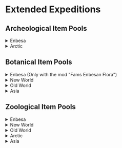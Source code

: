 # Extended Expeditions

## Archeological Item Pools

<details>
  <summary>Enbesa</summary>

- <img src="./doc/archeological/icon_journal_archeological.png" width="20" /> "Archeological Research Report from Enbesa: Uncommon Artefacts"

  - <img src="./doc/archeological/icon_ring.png" width="20" /> Bovine Ivory Ring
  - <img src="./doc/archeological/icon_necklace.png" width="20" /> Arabesque Trinkets
  - <img src="./doc/archeological/icon_mask.png" width="20" /> Painted Mask
  - <img src="./doc/archeological/icon_figure.png" width="20" /> Animal Figure
  - <img src="./doc/archeological/icon_book.png" width="20" /> Glory of Kings

- <img src="./doc/archeological/icon_mercier_manifesto_archeological.png" width="20" /> "Archeological Research Report from Enbesa: Rare Artefacts"

  - <img src="./doc/archeological/icon_lion.png" width="20" /> Lion of Selamawi
  - <img src="./doc/archeological/icon_phemba.png" width="20" /> Mother and Child Figure
  - <img src="./doc/archeological/icon_terracota.png" width="20" /> Striking Terracotta Figure
  - <img src="./doc/archeological/icon_obelix.png" width="20" /> Arksum Obelisk
  - <img src="./doc/archeological/icon_souvenir.png" width="20" /> Masu Masu's Trinket
  - <img src="./doc/archeological/icon_map.png" width="20" /> Masu's Mapamundi
  - <img src="./doc/archeological/icon_carving.png" width="20" /> Intricate Baked Mud Tile

</details>
<details>
    <summary>Arctic</summary>

- <img src="./doc/archeological/icon_mercier_manifesto_archeological.png" width="20" /> "Archeological Research Report of the Arctic: Rare Artefacts"

  - <img src="./doc/archeological/icon_security.png" width="20" /> Collection Of Lost Expedition Relics
  - <img src="./doc/archeological/icon_scroll.png" width="20" /> Heimskringla
  - <img src="./doc/archeological/icon_model_1.png" width="20" /> Inunnguaq Inuksuk
  - <img src="./doc/archeological/icon_model_2.png" width="20" /> Pirujaqarvik Inuksuk
  - <img src="./doc/archeological/icon_toy.png" width="20" /> Toy Qamutiik

</details>

## Botanical Item Pools

<details>
  <summary>Enbesa (Only with the mod "Fams Enbesan Flora")</summary>

- <img src="./doc/botanical/icon_journal_botanical.png" width="20" /> "Botanical Research Report from Enbesa: Uncommon Plants"

  - <img src="./doc/botanical/icon_wanzaberries.png" width="20" /> Old Wanza Tree
  - <img src="./doc/botanical/icon_frankincense.png" width="20" /> Frankincense
  - <img src="./doc/botanical/icon_gazania.png" width="20" /> Gazania
  - <img src="./doc/botanical/icon_periwinkle.png" width="20" /> Cape Periwinkle

- <img src="./doc/botanical/icon_mercier_manifesto_botanical.png" width="20" /> "Botanical Research Report from Enbesa: Rare Plants"

  - <img src="./doc/botanical/icon_lionsear.png" width="20" /> Lion's Ear
  - <img src="./doc/botanical/icon_aloe.png" width="20" /> Aloe
  - <img src="./doc/botanical/icon_custardapple.png" width="20" /> Wild Custard Apple
  - <img src="./doc/botanical/icon_spurflower.png" width="20" /> Spur Flower
  - <img src="./doc/botanical/icon_ironwoodolive.png" width="20" /> Ironwood Olive Tree
  - <img src="./doc/botanical/icon_moringa.png" width="20" /> Moringa Tree

</details>

<details>
  <summary>New World</summary>

- <img src="./doc/botanical/icon_journal_botanical.png" width="20" /> "Botanical Research Report of the New World: Uncommon Plants"

  - <img src="./doc/botanical/icon_coco_tree.png" width="20" /> Coconut Palm
  - <img src="./doc/botanical/icon_hevea.png" width="20" /> Hevea Tree
  - <img src="./doc/botanical/icon_palm_tree.png" width="20" /> Royal Palm
  - <img src="./doc/botanical/icon_sea_lavender.png" width="20" /> Sea-lavender
  - <img src="./doc/botanical/item_pillar_coral.png" width="20" /> Pillar Coral
  - <img src="./doc/botanical/icon_staghorn_coral.png" width="20" /> Staghorn Coral

- <img src="./doc/botanical/icon_mercier_manifesto_botanical.png" width="20" /> "Botanical Research Report of the New World: Rare Plants"

  - <img src="./doc/botanical/icon_great_star_coral.png" width="20" /> Great Star Coral
  - <img src="./doc/botanical/icon_star_bright_lotus.png" width="20" /> Yellow Lotus
  - <img src="./doc/botanical/icon_guayacan_de_manizales.png" width="20" /> Guayacan de Manizales
  - <img src="./doc/botanical/icon_giant_water_lily.png" width="20" /> Giant Water Lily
  - <img src="./doc/botanical/item_metaxya.png" width="20" /> Metaxya Farn
  - <img src="./doc/botanical/icon_purple_pitcher.png" width="20" /> Purple Pitcher Plant
  - <img src="./doc/botanical/icon_frailejones.png" width="20" /> Espeletia
  - <img src="./doc/botanical/icon_queen_of_andes.png" width="20" /> Queen of the Andes
  - <img src="./doc/botanical/icon_lianas.png" width="20" /> Sea Heart Liana

</details>

<details>
  <summary>Old World</summary>

- <img src="./doc/botanical/icon_journal_botanical.png" width="20" /> "Botanical Research Report of the Old World: Uncommon Plants"

  - <img src="./doc/botanical/icon_reeds.png" width="20" /> Common Reed
  - <img src="./doc/botanical/icon_rocky_mountain_fir.png" width="20" /> Subalpine Fir
  - <img src="./doc/botanical/icon_foxglove.png" width="20" /> Foxglove
  - <img src="./doc/botanical/icon_dandelion.png" width="20" /> Dandelion
  - <img src="./doc/botanical/icon_peppermint.png" width="20" /> Peppermint
  - <img src="./doc/botanical/icon_hemp.png" width="20" /> Hemp
  - <img src="./doc/botanical/icon_poppy.png" width="20" /> Poopy
  - <img src="./doc/botanical/icon_saxifraga.png" width="20" /> Purple Saxifage
  - <img src="./doc/botanical/icon_lilies.png" width="20" /> Water Lily
  - <img src="./doc/botanical/icon_salvia.png" width="20" /> Meadow Sage

</details>

<details>
  <summary>Asia</summary>

- <img src="./doc/botanical/icon_journal_botanical.png" width="20" /> "Botanical Research Report from Asia: Uncommon Plants"

  - <img src="./doc/botanical/icon_vines.png" width="20" /> Morning Glory
  - <img src="./doc/botanical/icon_cherry_blossom.png" width="20" /> Oriental Cherry
  - <img src="./doc/botanical/icon_rhododendron.png" width="20" /> Rhododendron
  - <img src="./doc/botanical/item_papyrus.png" width="20" /> Papyrus
  - <img src="./doc/botanical/item_water_hyacinth.png" width="20" /> Water Hyacinth
  - <img src="./doc/botanical/icon_downy_jasmine.png" width="20" /> Star Jasmine
  - <img src="./doc/botanical/icon_magnolia_champaca.png" width="20" /> Champak
  - <img src="./doc/botanical/icon_tulsi.png" width="20" /> Tulsi

</details>

## Zoological Item Pools

<details>
  <summary>Enbesa</summary>

- <img src="./doc/zoological/icon_journal_zoological.png" width="20" /> "Zoological Research Trip to Enbesa: Uncommon Animals"

  - <img src="./doc/zoological/icon_dromedary.png" width="20" /> Dromedary
  - <img src="./doc/zoological/icon_enbesan_wolf.png" width="20" /> Enbesan Wolf
  - <img src="./doc/zoological/icon_bale_two_horned_chameleon.png" width="20" /> Two-Horned Chameleon
  - <img src="./doc/zoological/icon_zebra.png" width="20" /> Imperial Zebra
  - <img src="./doc/zoological/icon_wild_dog.png" width="20" /> Wild Dog
  - <img src="./doc/zoological/icon_spider.png" width="20" /> Curly-Hair Tarantula
  - <img src="./doc/zoological/icon_ostrich.png" width="20" /> Ostrich
  - <img src="./doc/zoological/icon_flamingo.png" width="20" /> Flamingo

- <img src="./doc/zoological/icon_mercier_manifesto_zoological.png" width="20" /> "Zoological Research Report from Enbesa: Rare Animals"

  - <img src="./doc/zoological/icon_grey_crowned_crane.png" width="20" /> Grey Crowned Crane
  - <img src="./doc/zoological/icon_mountain_nyala.png" width="20" /> Mountain Nyala
  - <img src="./doc/zoological/icon_oryx.png" width="20" /> Oryxe
  - <img src="./doc/zoological/icon_spotted_hyena.png" width="20" /> Spotted Hyena
  - <img src="./doc/zoological/icon_wildebeest.png" width="20" /> Wildebeest
  - <img src="./doc/zoological/icon_impala.png" width="20" /> Impala
  - <img src="./doc/zoological/icon_caracal.png" width="20" /> Caracal
  - <img src="./doc/zoological/icon_fennec.png" width="20" /> Feccec
  - <img src="./doc/zoological/icon_scorpion.png" width="20" /> Emperor Scorpion
  - <img src="./doc/zoological/icon_snake.png" width="20" /> Spitting Cobra
  - <img src="./doc/zoological/icon_bat_eared_fennec.png" width="20" /> Bat-Eared Fennec

</details>

<details>
  <summary>New World</summary>

- <img src="./doc/zoological/icon_journal_zoological.png" width="20" /> "Zoological Research Report of the New World: Uncommon Animals"

  - <img src="./doc/zoological/icon_mantaray.png" width="20" /> Manta Ray
  - <img src="./doc/zoological/icon_lionfish.png" width="20" /> Lionfish
  - <img src="./doc/zoological/icon_seahorses.png" width="20" /> Seahorses
  - <img src="./doc/zoological/icon_turtle.png" width="20" /> Green Turtle
  - <img src="./doc/zoological/icon_alpacca.png" width="20" /> Alpaca
  - <img src="./doc/zoological/icon_vulture_ver2.png" width="20" /> Condor

- <img src="./doc/zoological/icon_mercier_manifesto_zoological.png" width="20" /> "Zoological Research Report of the New World: Rare Animals"

  - <img src="./doc/zoological/icon_dolphin.png" width="20" /> Bottlenose Dolphin
  - <img src="./doc/zoological/icon_balloonfish.png" width="20" /> Balloon Fish
  - <img src="./doc/zoological/icon_black_cockatoo.png" width="20" /> Glossy Black Cockatoo
  - <img src="./doc/zoological/icon_puma.png" width="20" /> Puma
  - <img src="./doc/zoological/icon_jaguar.png" width="20" /> Jaguar
  - <img src="./doc/zoological/icon_pelican.png" width="20" /> Pelican
  - <img src="./doc/zoological/icon_black_caiman.png" width="20" /> Black Caiman

</details>

<details>
  <summary>Old World</summary>

- <img src="./doc/zoological/icon_journal_zoological.png" width="20" /> "Zoological Research Report of the Old World: Uncommon Animals"

  - <img src="./doc/zoological/icon_pigs.png" width="20" /> Domestic Pig
  - <img src="./doc/zoological/icon_chicken.png" width="20" /> Chicken
  - <img src="./doc/zoological/icon_horse.png" width="20" /> Horse
  - <img src="./doc/zoological/icon_cattle.png" width="20" /> Cattle
  - <img src="./doc/zoological/icon_sheep.png" width="20" /> Sheap
  - <img src="./doc/zoological/icon_goat.png" width="20" /> Goat
  - <img src="./doc/zoological/icon_brown_bear.png" width="20" /> Brown Bear
  - <img src="./doc/zoological/icon_black_bear.png" width="20" /> Black Bear

- <img src="./doc/zoological/icon_mercier_manifesto_zoological.png" width="20" /> "Zoological Research Report of the Old World: Rare Animals"

  - <img src="./doc/zoological/icon_blob_fish.png" width="20" /> Blobfish
  - <img src="./doc/zoological/icon_helmet_jellyfish.png" width="20" /> Helmet Jellyfish
  - <img src="./doc/zoological/icon_orca.png" width="20" /> Orca
  - <img src="./doc/zoological/icon_swordfish.png" width="20" /> Swordfish
  - <img src="./doc/zoological/icon_elk.png" width="20" /> Elk

</details>

<details>
    <summary>Arctic</summary>

- <img src="./doc/zoological/icon_mercier_manifesto_zoological.png" width="20" /> "Zoological Research Report of the Arctic: Rare Animals"

  - <img src="./doc/zoological/icon_arctic_wolf.png" width="20" /> Arctic Wolf
  - <img src="./doc/zoological/icon_musk_oxen.png" width="20" /> Musk Ox
  - <img src="./doc/zoological/icon_reindeer.png" width="20" /> Boreal Carobou

</details>

<details>
  <summary>Asia</summary>

- <img src="./doc/zoological/icon_journal_zoological.png" width="20" /> "Zoological Research Report from Asia: Uncommon Animals"

  - <img src="./doc/zoological/icon_chital.png" width="20" /> Chital
  - <img src="./doc/zoological/icon_crocodile.png" width="20" /> Crocodile
  - <img src="./doc/zoological/icon_peacock.png" width="20" /> Peacock
  - <img src="./doc/zoological/icon_waterbuffalo.png" width="20" /> Eastern Water Buffalo

- <img src="./doc/zoological/icon_mercier_manifesto_zoological.png" width="20" /> "Zoological Research Report from Asia: Rare Animals"

  - <img src="./doc/zoological/icon_tiger.png" width="20" /> Tiger
  - <img src="./doc/zoological/icon_glowfish_01.png" width="20" /> Deep-Sea Dragonfish
  - <img src="./doc/zoological/icon_glowfish_02.png" width="20" /> Unknown Luminescent Fish
  - <img src="./doc/zoological/icon_glowfish_03.png" width="20" /> Firefly Squid

</details>
